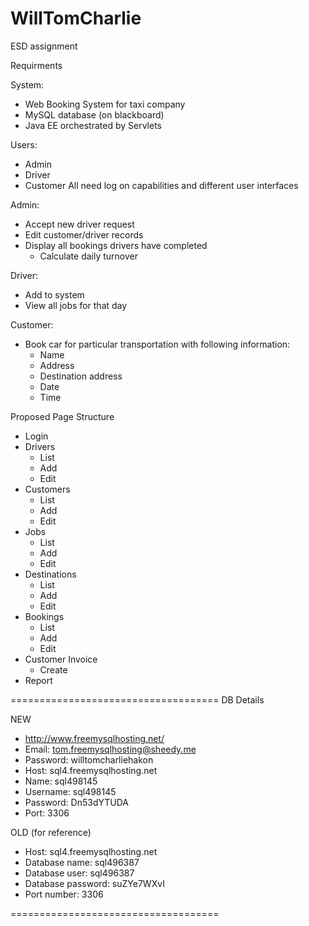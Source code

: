 # WillTomCharlie
ESD assignment

Requirments

System:
- Web Booking System for taxi company
- MySQL database (on blackboard)
- Java EE orchestrated by Servlets


Users:
- Admin
- Driver
- Customer
All need log on capabilities and different user interfaces


Admin:
- Accept new driver request
- Edit customer/driver records
- Display all bookings drivers have completed
  - Calculate daily turnover

Driver:
- Add to system
- View all jobs for that day

Customer:
- Book car for particular transportation with following information:
  - Name
  - Address
  - Destination address
  - Date
  - Time


Proposed Page Structure
- Login
- Drivers
  - List
  - Add
  - Edit
- Customers
  - List
  - Add
  - Edit
- Jobs
  - List
  - Add
  - Edit
- Destinations
  - List
  - Add
  - Edit
- Bookings
  - List
  - Add
  - Edit
- Customer Invoice
  - Create
- Report

====================================
DB Details




NEW
- http://www.freemysqlhosting.net/
- Email:    tom.freemysqlhosting@sheedy.me
- Password: willtomcharliehakon
- Host:     sql4.freemysqlhosting.net
- Name:     sql498145
- Username: sql498145
- Password: Dn53dYTUDA
- Port:     3306

OLD (for reference)
- Host: sql4.freemysqlhosting.net
- Database name: sql496387
- Database user: sql496387
- Database password: suZYe7WXvI
- Port number: 3306

====================================
